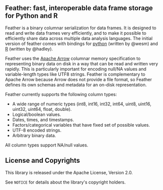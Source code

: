 ## Feather: fast, interoperable data frame storage for Python and R

Feather is a binary columnar serialization for data frames. It is designed to
read and write data frames very efficiently, and to make it possible to 
efficiently share data across multiple data analysis languages. The initial 
version of feather comes with bindings for [python](python/) (written by @wesm) 
and [R](R/) (written by @hadley).

Feather uses the [Apache Arrow](https://arrow.apache.org) columnar memory
specification to representing binary data on disk in a way that can be read
and written very rapidly. This is particularly important for encoding 
null/NA values and variable-length types like UTF8 strings. Feather is
complementary to Apache Arrow because Arrow does not provide a file format, 
so Feather defines its own schemas and metadata for an on-disk representation.

Feather currently supports the following column types:

* A wide range of numeric types (int8, int16, int32, int64, uint8, uint16,
  uint32, uint64, float, double).
* Logical/boolean values.
* Dates, times, and timestamps.
* Factors/categorical variables that have fixed set of possible values.
* UTF-8 encoded strings.
* Arbitrary binary data.

All column types support NA/null values.

## License and Copyrights

This library is released under the Apache License, Version 2.0.

See `NOTICE` for details about the library's copyright holders.
